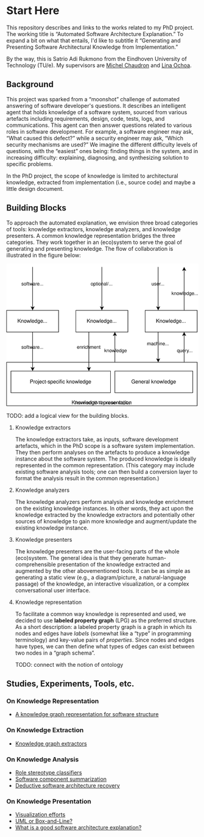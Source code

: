 # Start Here

This repository describes and links to the works related to my PhD project. The working title is “Automated Software Architecture Explanation.” To expand a bit on what that entails, I'd like to subtitle it “Generating and Presenting Software Architectural Knowledge from Implementation.” 

By the way, this is Satrio Adi Rukmono from the Eindhoven University of Technology (TU/e). My supervisors are [Michel Chaudron](https://research.tue.nl/en/persons/michel-rv-chaudron) and [Lina Ochoa](../../../../lmove).

## Background

This project was sparked from a “moonshot” challenge of automated answering of software developer's questions. It describes an intelligent agent that holds knowledge of a software system, sourced from various artefacts including requirements, design, code, tests, logs, and communications. This agent can then answer questions related to various roles in software development. For example, a software engineer may ask, “What caused this defect?” while a security engineer may ask, “Which security mechanisms are used?” We imagine the different difficulty levels of questions, with the “easiest” ones being: finding things in the system, and in increasing difficulty: explaining, diagnosing, and synthesizing solution to specific problems.

In the PhD project, the scope of knowledge is limited to architectural knowledge, extracted from implementation (i.e., source code) and maybe a little design document.

## Building Blocks

To approach the automated explanation, we envision three broad categories of tools: knowledge extractors, knowledge analyzers, and knowledge presenters. A common knowledge representation bridges the three categories. They work together in an (eco)system to serve the goal of generating and presenting knowledge. The flow of collaboration is illustrated in the figure below:

![Building blocks.](/figures/building-blocks.svg)

TODO: add a logical view for the building blocks.

1. Knowledge extractors

    The knowledge extractors take, as inputs, software development artefacts, which in the PhD scope is a software system implementation. They then perform analyses on the artefacts to produce a knowledge instance about the software system. The produced knowledge is ideally represented in the common representation. (This category may include existing software analysis tools; one can then build a conversion layer to format the analysis result in the common representation.)

2. Knowledge analyzers

    The knowledge analyzers perform analysis and knowledge enrichment on the existing knowledge instances. In other words, they act upon the knowledge extracted by the knowledge extractors and potentially other sources of knowledge to gain more knowledge and augment/update the existing knowledge instance.

3. Knowledge presenters

    The knowledge presenters are the user-facing parts of the whole (eco)system. The general idea is that they generate human-comprehensible presentation of the knowledge extracted and augmented by the other abovementioned tools. It can be as simple as generating a static view (e.g., a diagram/picture, a natural-language passage) of the knowledge, an interactive visualization, or a complex conversational user interface.

4. Knowledge representation

    To facilitate a common way knowledge is represented and used, we decided to use **labeled property graph** (LPG) as the preferred structure. As a short description: a labeled property graph is a graph in which its nodes and edges have _labels_ (somewhat like a “type” in programming terminology) and key-value pairs of _properties_. Since nodes and edges have types, we can then define what types of edges can exist between two nodes in a “graph schema”.

   TODO: connect with the notion of ontology

## Studies, Experiments, Tools, etc.

### On Knowledge Representation

- [A knowledge graph representation for software structure](/representation.md)

### On Knowledge Extraction

- [Knowledge graph extractors](/extractors.md)

### On Knowledge Analysis

- [Role stereotype classifiers](/classifiers.md)
- [Software component summarization](/summarizer.md)
- [Deductive software architecture recovery](/deductive-sar.md)

### On Knowledge Presentation

- [Visualization efforts](/viz.md)
- [UML or Box-and-Line?](/uml-bnl.md)
- [What is a good software architecture explanation?](/expl-interviews.md)
  
